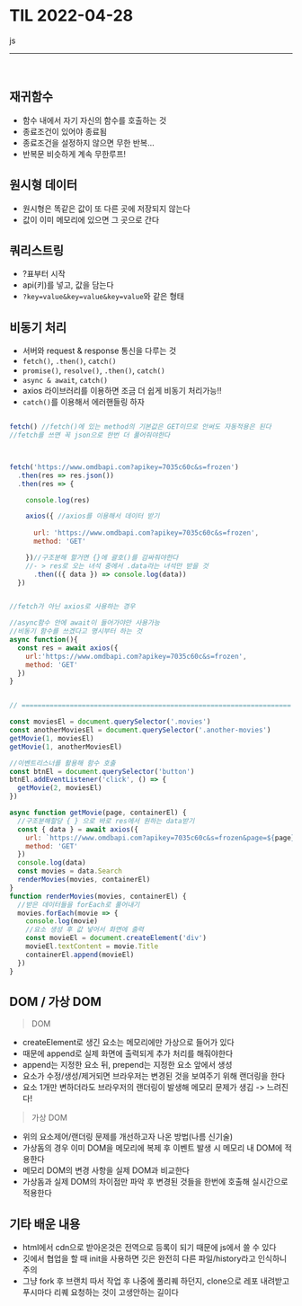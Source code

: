 # TIL 2022-04-28

js 

<hr>
<br>

## 재귀함수 

- 함수 내에서 자기 자신의 함수를 호출하는 것
- 종료조건이 있어야 종료됨
- 종료조건을 설정하지 않으면 무한 반복...
- 반복문 비슷하게 계속 무한루프!


## 원시형 데이터 

- 원시형은 똑같은 값이 또 다른 곳에 저장되지 않는다
- 값이 이미 메모리에 있으면 그 곳으로 간다


## 쿼리스트링

- ?표부터 시작
- api(키)를 넣고, 값을 담는다
- `?key=value&key=value&key=value`와 같은 형태


## 비동기 처리

- 서버와 request & response 통신을 다루는 것
- `fetch()`, `.then()`, `catch()`
- `promise()`, `resolve()`, `.then()`, `catch()`
- `async & await`, `catch()`
- axios 라이브러리를 이용하면 조금 더 쉽게 비동기 처리가능!!
- `catch()`를 이용해서 에러핸들링 하자


```js

fetch() //fetch()에 있는 method의 기본값은 GET이므로 안써도 자동적용은 된다
//fetch를 쓰면 꼭 json으로 한번 더 풀어줘야한다



fetch('https://www.omdbapi.com?apikey=7035c60c&s=frozen')
  .then(res => res.json())
  .then(res => {

    console.log(res)

    axios({ //axios를 이용해서 데이터 받기
      
      url: 'https://www.omdbapi.com?apikey=7035c60c&s=frozen',
      method: 'GET'

    })//구조분해 할거면 {}에 괄호()를 감싸줘야한다
    //- > res로 오는 녀석 중에서 .data라는 녀석만 받을 것
      .then(({ data }) => console.log(data))
  })


//fetch가 아닌 axios로 사용하는 경우

//async함수 안에 await이 들어가야만 사용가능
//비동기 함수를 쓰겠다고 명시부터 하는 것
async function(){ 
  const res = await axios({
    url:'https://www.omdbapi.com?apikey=7035c60c&s=frozen',
    method: 'GET'
  })
}


// ===================================================================

const moviesEl = document.querySelector('.movies')
const anotherMoviesEl = document.querySelector('.another-movies')
getMovie(1, moviesEl)
getMovie(1, anotherMoviesEl)

//이벤트리스너를 활용해 함수 호출
const btnEl = document.querySelector('button')
btnEl.addEventListener('click', () => {
  getMovie(2, moviesEl)
})

async function getMovie(page, containerEl) {
  //구조분해할당 { } 으로 바로 res에서 원하는 data받기
  const { data } = await axios({
    url: `https://www.omdbapi.com?apikey=7035c60c&s=frozen&page=${page}`,
    method: 'GET'
  })
  console.log(data)
  const movies = data.Search
  renderMovies(movies, containerEl)
}
function renderMovies(movies, containerEl) {
  //받은 데이터들을 forEach로 풀어내기
  movies.forEach(movie => {
    console.log(movie)
    //요소 생성 후 값 넣어서 화면에 출력 
    const movieEl = document.createElement('div')
    movieEl.textContent = movie.Title
    containerEl.append(movieEl)
  })
}

```


## DOM / 가상 DOM 

> DOM

- createElement로 생긴 요소는 메모리에만 가상으로 들어가 있다
- 때문에 append로 실제 화면에 출력되게 추가 처리를 해줘야한다
- append는 지정한 요소 뒤, prepend는 지정한 요소 앞에서 생성
- 요소가 수정/생성/제거되면 브라우저는 변경된 것을 보여주기 위해 랜더링을 한다
- 요소 1개만 변하더라도 브라우저의 랜더링이 발생해 메모리 문제가 생김 -> 느려진다!


> 가상 DOM

- 위의 요소제어/랜더링 문제를 개선하고자 나온 방법(나름 신기술)
- 가상돔의 경우 이미 DOM을 메모리에 복제 후 이벤트 발생 시 메모리 내 DOM에 적용한다
- 메모리 DOM의 변경 사항을 실제 DOM과 비교한다
- 가상돔과 실제 DOM의 차이점만 파악 후 변경된 것들을 한번에 호출해 실시간으로 적용한다



## 기타 배운 내용

- html에서 cdn으로 받아온것은 전역으로 등록이 되기 때문에 js에서 쓸 수 있다
- 깃에서 협업을 할 때 init을 사용하면 깃은 완전히 다른 파일/history라고 인식하니 주의
- 그냥 fork 후 브랜치 따서 작업 후 나중에 풀리퀘 하던지, clone으로 레포 내려받고 푸시마다 리퀘 요청하는 것이 고생안하는 길이다


